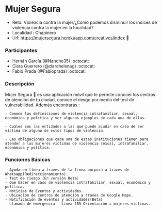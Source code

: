 # Mujer Segura

- Reto:  Violencia contra la mujer/¿Cómo podemos disminuir los índices de violencia contra la mujer en la localidad?
- Localidad :  Chapinero
- Url: https://mujersegura.herokuapp.com/creatives/index  :mega:


### Participantes
- Hernán García (@Nancho35) 		:octocat:
- Clara Guerrero (@clarahelenag) 	:octocat:
- Fabio Prada (@Fabioprada) 		:octocat:


### Descripción 

Mujer Segura :woman: es una aplicación móvil que te permite conocer los centros de atención de tu ciudad,
 conoce el riesgo por medio del test de vulnerabilidad. Además encontrarás :

	- Conoce las definiciones de violencia intrafamiliar, sexual, económica y política y ver algunos ejemplos de cada una de ellas.

	- Cuáles son las entidades a las que puede acudir en caso de ser víctima de alguno de estos tipos de violencia.

	- Las obligaciones que cada una de estas instituciones tienen para atender a las mujeres víctimas de violencia sexual, intrafamiliar,
	económica y política.


### Funciones Básicas

	- Ayuda en línea a traves de la linea purpura a traves de Whatsapp(Redireccionamiento).
	- Test de riesgo (En versiòn Beta)
	- Que hacer en caso de violencia intrafamiliar, sexual, económica y política.
	- Noticias de Eventos y actividades.
	- Ubicación de centros de atención a travès de Google Maps.
	- Notificación de eventos y actividades(Beta)
	- Llamada de emergencia – Linea 155 Orientaciòn a mujeres victimas.
